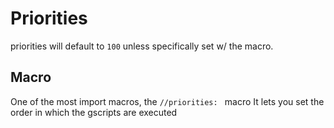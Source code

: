 # Priorities
priorities will default to `100` unless specifically set w/ the macro.
## Macro
One of the most import macros, the `//priorities: ` macro 
It lets you set the order in which the gscripts are executed